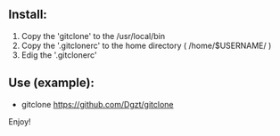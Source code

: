 Install:
---------

1) Copy the 'gitclone' to the /usr/local/bin
2) Copy the '.gitclonerc' to the home directory ( /home/$USERNAME/ )
3) Edig the '.gitclonerc' 

Use (example):
---------------
 - gitclone https://github.com/Dgzt/gitclone

 Enjoy!
 